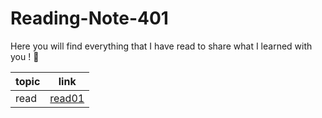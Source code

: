 # Reading-Note-401

Here you will find everything that I have read to share what I learned with you ! 💙

 topic          | link  |
| ------------- | ------------- |
| read |[read01](read01.md)  |
